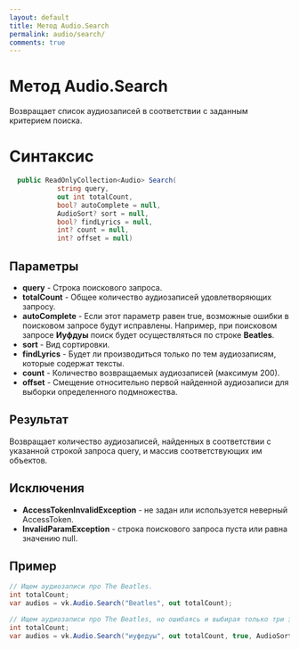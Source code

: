 ```yaml
---
layout: default
title: Метод Audio.Search
permalink: audio/search/
comments: true
---
```

# Метод Audio.Search
Возвращает список аудиозаписей в соответствии с заданным критерием поиска.

# Синтаксис
```csharp
  public ReadOnlyCollection<Audio> Search(
            string query,
            out int totalCount,
            bool? autoComplete = null,
            AudioSort? sort = null,
            bool? findLyrics = null,
            int? count = null,
            int? offset = null)
```

## Параметры
+ **query** - Строка поискового запроса.
+ **totalCount** - Общее количество аудиозаписей удовлетворяющих запросу.
+ **autoComplete** - Если этот параметр равен true, возможные ошибки в поисковом запросе будут исправлены. Например, при поисковом запросе **Иуфдуы** поиск будет осуществляться по строке **Beatles**.
+ **sort** - Вид сортировки.
+ **findLyrics** - Будет ли производиться только по тем аудиозаписям, которые содержат тексты.
+ **count** - Количество возвращаемых аудиозаписей (максимум 200).
+ **offset** - Смещение относительно первой найденной аудиозаписи для выборки определенного подмножества.

## Результат
Возвращает количество аудиозаписей, найденных в соответствии с указанной строкой запроса query, и массив соответствующих им объектов.

## Исключения
+ **AccessTokenInvalidException** - не задан или используется неверный AccessToken.
+ **InvalidParamException** - строка поискового запроса пуста или равна значению null.

## Пример
```csharp
// Ищем аудиозаписи про The Beatles.
int totalCount;
var audios = vk.Audio.Search("Beatles", out totalCount);

// Ищем аудиозаписи про The Beatles, но ошибаясь и выбирая только три записи начиная с пятой, сортированных по длительности.
int totalCount;
var audios = vk.Audio.Search("иуфедуы", out totalCount, true, AudioSort.Duration, true, 3, 5);
```
